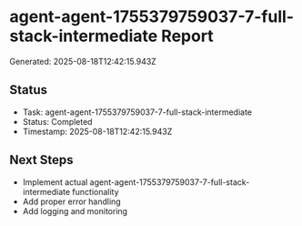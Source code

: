 # agent-agent-1755379759037-7-full-stack-intermediate Report

Generated: 2025-08-18T12:42:15.943Z

## Status
- Task: agent-agent-1755379759037-7-full-stack-intermediate
- Status: Completed
- Timestamp: 2025-08-18T12:42:15.943Z

## Next Steps
- Implement actual agent-agent-1755379759037-7-full-stack-intermediate functionality
- Add proper error handling
- Add logging and monitoring
